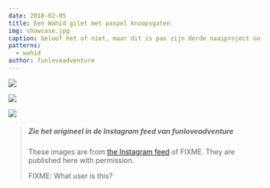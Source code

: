 ```yaml
---
date: 2018-02-05
title: Een Wahid gilet met paspel knoopsgaten
img: showcase.jpg
caption: Geloof het of niet, maar dit is pas zijn derde naaiproject ooit.
patterns:
  - wahid
author: funloveadventure
---
```


![](2.jpg)

![](3.jpg)

![](4.jpg)

> ##### Zie het origineel in de Instagram feed van funloveadventure
> 
> These images are from [the Instagram feed](https://www.instagram.com/funloveadventure/) of FIXME. They are published here with permission.
> 
> FIXME: What user is this?